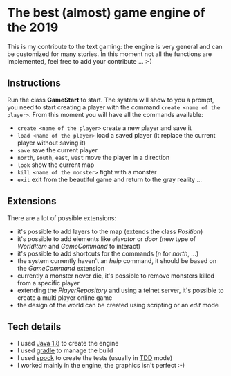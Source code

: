 # The best (almost) game engine of the 2019

This is my contribute to the text gaming: the engine is very general and can be customized for many stories.
In this moment not all the functions are implemented, feel free to add your contribute ... :-)

## Instructions

Run the class **GameStart** to start. The system will show to you a prompt, you need to start creating a player with
the command `create <name of the player>`. From this moment you will have all the commands available:

- `create <name of the player>` create a new player and save it
- `load <name of the player>` load a saved player (it replace the current player without saving it)
- `save` save the current player
- `north`, `south`, `east`, `west` move the player in a direction
- `look` show the current map
- `kill <name of the monster>` fight with a monster
- `exit` exit from the beautiful game and return to the gray reality ...

## Extensions

There are a lot of possible extensions:

- it's possible to add layers to the map (extends the class *Position*)
- it's possible to add elements like *elevator* or *door* (new type of *WorldItem* and *GameCommand* to interact)
- it's possible to add shortcuts for the commands (*n* for *north*, ...)
- the system currently haven't an *help* command, it should be based on the *GameCommand* extension
- currently a monster never die, it's possible to remove monsters killed from a specific player
- extending the *PlayerRepository* and using a telnet server, it's possible to create a multi player online game
- the design of the world can be created using scripting or an *edit* mode

## Tech details

- I used [Java 1.8](https://www.java.com/it/download/) to create the engine
- I used [gradle](https://gradle.org/) to manage the build
- I used [spock](http://spockframework.org/) to create the tests (usually in [TDD](https://en.wikipedia.org/wiki/Test-driven_development) mode)
- I worked mainly in the engine, the graphics isn't perfect :-)

